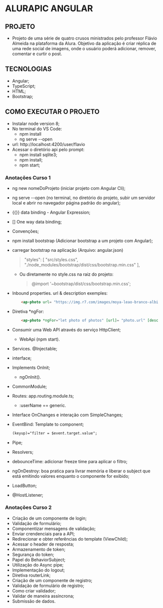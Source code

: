 # ALURAPIC ANGULAR

## PROJETO
- Projeto de uma série de quatro crusos ministrados pelo professor Flávio Almeida na plataforma da Alura. Objetivo da aplicação é criar réplica de uma rede social de imagens, onde o usuário poderá adicionar, remover, comentar e curtir o post.

## TECNOLOGIAS
- Angular;
- TypeScript;
- HTML;
- Bootstrap;

## COMO EXECUTAR O PROJETO
- Instalar node version 8;
- No terminal do VS Code:
    - npm install
    - ng serve --open
- url: http://localhost:4200/user/flavio
- Acessar o diretório api pelo prompt:
    - npm install sqlite3;
    - npm install; 
    - npm start;

### Anotações Curso 1
- ng new nomeDoProjeto (iniciar projeto com Angular Cli);
- ng serve --open (no terminal, no diretório do projeto, subir um servidor local e abrir no navegador página padrão do angular);
- {{}} data binding - Angular Expression;
- [] One way data binding;
- Convenções;
- npm install bootstrap (Adicionar bootstrap a um projeto com Angular);
- carregar bootstrap na aplicação (Arquivo: angular.json)
    > "styles": [
           "src/styles.css",
            "./node_modules/bootstrap/dist/css/bootstrap.min.css"
     ],
    - Ou diretamente no style.css na raiz do projeto:
        > @import '~bootstrap/dist/css/bootstrap.min.css';

- Inbound properties. url & description exemples:
    ~~~ html
        <ap-photo url= "https://img.r7.com/images/moya-leao-branco-albino-atracao-glen-garriff-conservation-lion-sanctuary-23032021161516582?dimensions=771x420&no_crop=true'" description="Leão"></ap-photo>

- Diretiva *ngFor:
    ~~~ html  
        <ap-photo *ngFor="let photo of photos" [url]= "photo.url" [description]="photo.description"></ap-photo>
- Consumir uma Web API através do serviço HttpClient;
    - WebApi (npm start).
- Services. @Injectable;
- interface;    
- Implements OnInit;
    - ngOnInit().
- CommonModule;
- Routes: app.routing.module.ts;
    - :userName == generic.
- Interface OnChanges e interação com SimpleChanges;
- EventBind: Template to component;
    ~~~html
    (keyup)="filter = $event.target.value";
- Pipe;
- Resolvers;
- debounceTime: adicionar freeze time para aplicar o filtro;
- ngOnDestroy: boa pratica para livrar memória e liberar o subject que está emitindo valores enquanto o componente for exibido;
- LoadButton;
- @HostListener;

### Anotações Curso 2
- Criação de um componente de login;
- Validação de formulário;
- Componentizar mensagens de validação;
- Enviar crendenciais para a API;
- Redirecionar e obter referências do template (ViewChild);
- Acessar o header de resposta;
- Armazenamento de token;
- Segurança do token;
- Papel do BehaviorSubject;
- Utilização do Async pipe;
- Implementação do logout;
- Diretiva routerLink;
- Criação de um componente de registro;
- Validação de formulário de registro;
- Como criar validador;
- Validar de maneira assíncrona;
- Submissão de dados.


